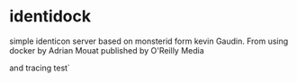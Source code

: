 identidock
==========
simple identicon server based on monsterid form kevin Gaudin.
From using docker by Adrian Mouat published by O'Reilly Media

and tracing test`
